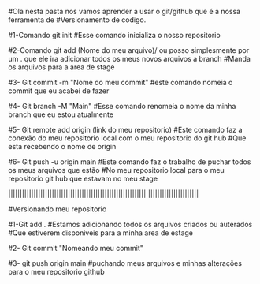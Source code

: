 #Ola nesta pasta nos vamos aprender a usar o git/github que é a nossa ferramenta de
#Versionamento de codigo.


#1-Comando git init
#Esse comando inicializa o nosso repositorio

#2-Comando git add (Nome do meu arquivo)/ ou posso simplesmente por um . que ele ira adicionar todos os meus novos arquivos a branch
#Manda os arquivos para a area de stage

#3- Git commit -m "Nome do meu commit"
#este comando nomeia o commit que eu acabei de fazer


#4- Git branch -M "Main"
#Esse comando renomeia o nome da minha branch que eu estou atualmente


#5- Git remote add origin (link do meu repositorio)
#Este comando faz a conexão do meu repositorio local com o meu repositorio do git hub
#Que esta recebendo o nome de origin


#6- Git push -u origin main
#Este comando faz o trabalho de puchar todos os meus arquivos que estão
#No meu repositorio local para o meu repositorio git hub que estavam no meu stage

|||||||||||||||||||||||||||||||||||||||||||||||||||||||||||||||||||||||||||||||||||

#Versionando meu repositorio

#1-Git add .
#Estamos adicionando todos os arquivos criados ou auterados 
#Que estiverem disponiveis para a minha area de estage

#2- Git commit "Nomeando meu commit"

#3- git push origin main
#puchando meus arquivos e minhas alterações para o meu repositorio github

